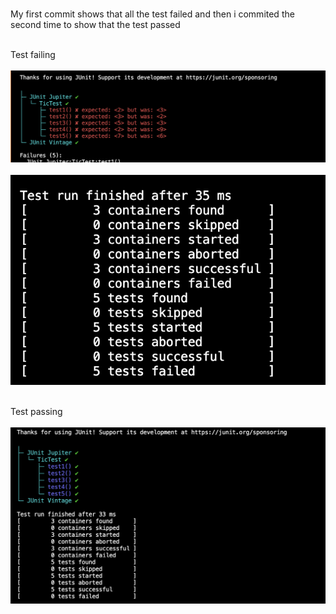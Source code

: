 <br>My first commit shows that all the test failed and then i commited the second time to show that the test passed<br>

<br>Test failing<br>
 <br> ![image](images/1.png) <br>
 <br> ![image](images/2.png) <br>

  <br>Test passing<br>
  <br> ![image](images/4.png) <br>